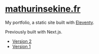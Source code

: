 # [mathurinsekine.fr](https://mathurinsekine.fr/)

My portfolio, a static site built with [Eleventy](https://www.11ty.dev/).

Previously built with Next.js. 
- [Version 2](https://mathurinsekine.fr/en/projects/portfolio-v2)
- [Version 1](https://mathurinsekine.fr/en/projects/portfolio-v1)